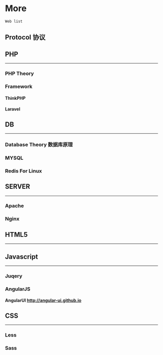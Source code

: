 # More

	Web list
## Protocol 协议


## PHP
---
### PHP Theory

### Framework

#### ThinkPHP

#### Laravel



## DB
---
### Database Theory 数据库原理

### MYSQL

### Redis For Linux

## SERVER
---

### Apache

### Nginx

## HTML5
---



## Javascript
---

### Juqery

### AngularJS

#### AngularUI http://angular-ui.github.io

## CSS
---

### Less

### Sass